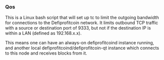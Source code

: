 ### Qos ###

This is a Linux bash script that will set up tc to limit the outgoing bandwidth for connections to the Defiprofitcoin network. It limits outbound TCP traffic with a source or destination port of 9333, but not if the destination IP is within a LAN (defined as 192.168.x.x).

This means one can have an always-on defiprofitcoind instance running, and another local defiprofitcoind/defiprofitcoin-qt instance which connects to this node and receives blocks from it.
